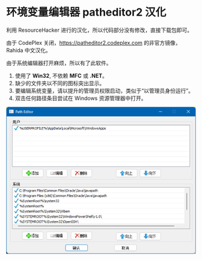 # 环境变量编辑器 patheditor2 汉化
利用 ResourceHacker 进行的汉化，所以代码部分没有修改，直接下载包即可。

由于 CodePlex 关闭，https://patheditor2.codeplex.com 的非官方镜像，Rahida 中文汉化。

由于系统编辑器打开麻烦，所以有了此软件。

1. 使用了 **Win32**, 不依赖 **MFC** 或 **.NET**。
2. 缺少的文件夹以不同的图标突出显示。
3. 要编辑系统变量，请以提升的管理员权限启动，类似于“以管理员身份运行”。
4. 双击任何路径条目尝试在 Windows 资源管理器中打开。


![screenshot](https://github.com/RashidaKAKU/PathEditor/blob/master/README/%E5%B1%8F%E5%B9%95%E6%88%AA%E5%9B%BE%202023-08-06%20022752.png)
